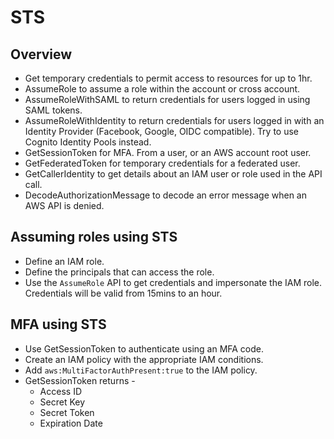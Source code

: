 # STS

## Overview

- Get temporary credentials to permit access to resources for up to 1hr.
- AssumeRole to assume a role within the account or cross account.
- AssumeRoleWithSAML to return credentials for users logged in using SAML tokens.
- AssumeRoleWithIdentity to return credentials for users logged in with an Identity Provider (Facebook, Google, OIDC compatible). Try to use Cognito Identity Pools instead.
- GetSessionToken for MFA. From a user, or an AWS account root user.
- GetFederatedToken for temporary credentials for a federated user.
- GetCallerIdentity to get details about an IAM user or role used in the API call.
- DecodeAuthorizationMessage to decode an error message when an AWS API is denied.

## Assuming roles using STS

- Define an IAM role.
- Define the principals that can access the role.
- Use the ```AssumeRole``` API to get credentials and impersonate the IAM role. Credentials will be valid from 15mins to an hour.

## MFA using STS

- Use GetSessionToken to authenticate using an MFA code.
- Create an IAM policy with the appropriate IAM conditions.
- Add  ```aws:MultiFactorAuthPresent:true``` to the IAM policy.
- GetSessionToken returns -
  - Access ID
  - Secret Key
  - Secret Token
  - Expiration Date
